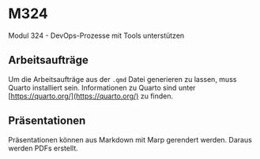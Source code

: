 # M324
Modul 324 - DevOps-Prozesse mit Tools unterstützen
 
## Arbeitsaufträge

Um die Arbeitsaufträge aus der `.qmd` Datei generieren zu lassen, muss Quarto installiert sein.
Informationen zu Quarto sind unter [https://quarto.org/](https://quarto.org/) zu finden.

## Präsentationen 

Präsentationen können aus Markdown mit Marp gerendert werden. Daraus werden PDFs erstellt.
